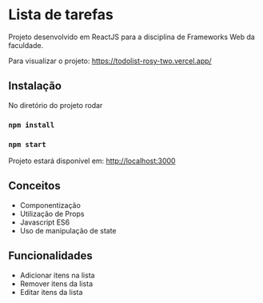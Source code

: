 # Lista de tarefas
Projeto desenvolvido em ReactJS para a disciplina de Frameworks Web da faculdade.

Para visualizar o projeto: https://todolist-rosy-two.vercel.app/

## Instalação

No diretório do projeto rodar

### `npm install`

### `npm start`

Projeto estará disponível em: [http://localhost:3000](http://localhost:3000)

## Conceitos

- Componentização
- Utilização de Props
- Javascript ES6
- Uso de manipulação de state

## Funcionalidades

- Adicionar itens na lista
- Remover itens da lista
- Editar itens da lista
